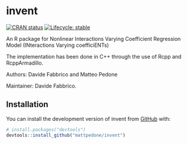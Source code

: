 
<!-- README.md is generated from README.Rmd. Please edit that file -->

# invent

<!-- badges: start -->

[![CRAN
status](https://www.r-pkg.org/badges/version/treatppmx)](https://CRAN.R-project.org/package=treatppmx)
[![Lifecycle:
stable](https://img.shields.io/badge/lifecycle-stable-brightgreen.svg)](https://lifecycle.r-lib.org/articles/stages.html#stable)
<!-- badges: end -->

An R package for Nonlinear Interactions Varying Coefficient Regression
Model (INteractions Varying coefficiENTs)

The implementation has been done in C++ through the use of Rcpp and
RcppArmadillo.

Authors: Davide Fabbrico and Matteo Pedone

Maintainer: Davide Fabbrico.

## Installation

You can install the development version of invent from
[GitHub](https://github.com/) with:

``` r
# install.packages("devtools")
devtools::install_github("mattpedone/invent")
```
